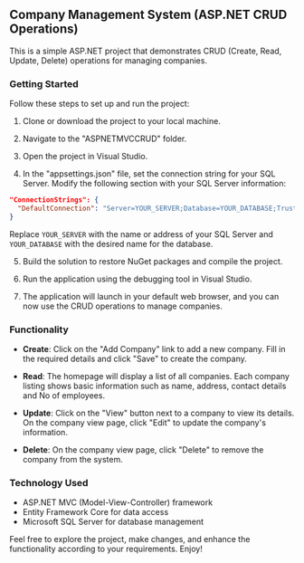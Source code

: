 ## Company Management System (ASP.NET CRUD Operations)

This is a simple ASP.NET project that demonstrates CRUD (Create, Read, Update, Delete) operations for managing companies.

### Getting Started

Follow these steps to set up and run the project:

1. Clone or download the project to your local machine.

2. Navigate to the "ASPNETMVCCRUD" folder.

3. Open the project in Visual Studio.

4. In the "appsettings.json" file, set the connection string for your SQL Server. Modify the following section with your SQL Server information:

```json
"ConnectionStrings": {
  "DefaultConnection": "Server=YOUR_SERVER;Database=YOUR_DATABASE;Trusted_Connection=True;MultipleActiveResultSets=true"
}
```

Replace `YOUR_SERVER` with the name or address of your SQL Server and `YOUR_DATABASE` with the desired name for the database.

5. Build the solution to restore NuGet packages and compile the project.

6. Run the application using the debugging tool in Visual Studio.

7. The application will launch in your default web browser, and you can now use the CRUD operations to manage companies.

### Functionality

- **Create**: Click on the "Add Company" link to add a new company. Fill in the required details and click "Save" to create the company.

- **Read**: The homepage will display a list of all companies. Each company listing shows basic information such as name, address, contact details and No of employees.

- **Update**: Click on the "View" button next to a company to view its details. On the company view page, click "Edit" to update the company's information.

- **Delete**: On the company view page, click "Delete" to remove the company from the system.

### Technology Used

- ASP.NET MVC (Model-View-Controller) framework
- Entity Framework Core for data access
- Microsoft SQL Server for database management

Feel free to explore the project, make changes, and enhance the functionality according to your requirements. Enjoy!
